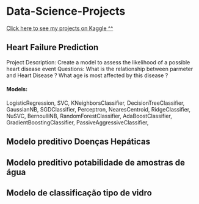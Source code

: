 # Data-Science-Projects

[Click here to see my projects on Kaggle ^^](https://www.kaggle.com/ivessantos) 

## Heart Failure Prediction
Project Description:
Create a model to assess the likelihood of a possible heart disease event
Questions:
What is the relationship between parmeter and Heart Disease ?
What age is most affected by this disease ?
#### Models: 
LogisticRegression,
          SVC,
         KNeighborsClassifier,
         DecisionTreeClassifier,
        GaussianNB,
           SGDClassifier,
           Perceptron,
          NearesCentroid,
           RidgeClassifier,
          NuSVC,
         BernoulliNB,
 RandomForestClassifier,
           AdaBoostClassifier,
          GradientBoostingClassifier,
         PassiveAggressiveClassifier,
## Modelo preditivo Doenças Hepáticas

## Modelo preditivo potabilidade de amostras de água

## Modelo de classificação tipo de vidro 
